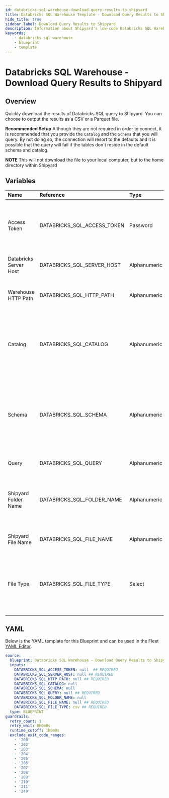```yaml
---
id: databricks-sql-warehouse-download-query-results-to-shipyard
title: Databricks SQL Warehouse Template - Download Query Results to Shipyard
hide_title: true
sidebar_label: Download Query Results to Shipyard
description: Information about Shipyard's low-code Databricks SQL Warehouse Download Query Results to Shipyard blueprint. Quickly download the results of Databricks SQL query to Shipyard 
keywords:
    - databricks sql warehouse
    - blueprint
    - template
---
```


# Databricks SQL Warehouse - Download Query Results to Shipyard

## Overview
Quickly download the results of Databricks SQL query to Shipyard. You can choose to output the results as a CSV or a Parquet file. 

__Recommended Setup__
Although they are not required in order to connect, it is recommended that you provide the `Catalog` and the `Schema` that you will query. By not doing so, the connection will resort to the defaults and it is possible that the query will fail if the tables don't reside in the default schema and catalog.

**NOTE**
This will not download the file to your local computer, but to the home directory within Shipyard

## Variables

| Name | Reference | Type | Required | Default | Options | Description |
|:-----|:----------|:-----|:---------|:--------|:--------|:------------|
| Access Token | DATABRICKS_SQL_ACCESS_TOKEN  | Password |:white_check_mark: | - | - | The access token generated in Databricks for programatic access |
| Databricks Server Host | DATABRICKS_SQL_SERVER_HOST  | Alphanumeric |:white_check_mark: | - | - | The URL address of the SQL warehouse |
| Warehouse HTTP Path | DATABRICKS_SQL_HTTP_PATH  | Alphanumeric |:white_check_mark: | - | - | The extended path for the SQL warehouse |
| Catalog | DATABRICKS_SQL_CATALOG  | Alphanumeric |:heavy_minus_sign: | - | - | The optional catalog to connect to. If none is provided, this will default to Hive Metastore |
| Schema | DATABRICKS_SQL_SCHEMA  | Alphanumeric |:heavy_minus_sign: | - | - | The optional schema to connect to. If none is provided, the blueprint will connect to the `default` schema |
| Query | DATABRICKS_SQL_QUERY  | Alphanumeric |:white_check_mark: | - | - | The query to send to Databricks |
| Shipyard Folder Name | DATABRICKS_SQL_FOLDER_NAME  | Alphanumeric |:heavy_minus_sign: | - | - | The optional name of the folder where the file in Shipyard is located |
| Shipyard File Name | DATABRICKS_SQL_FILE_NAME  | Alphanumeric |:white_check_mark: | - | - | The name of the outputted file |
| File Type | DATABRICKS_SQL_FILE_TYPE  | Select |:white_check_mark: | `csv` | CSV: `csv`<br></br><br></br>Parquet: `parquet`<br></br><br></br> | The file type to load |


## YAML
Below is the YAML template for this Blueprint and can be used in the Fleet [YAML Editor](../../reference/fleets/yaml-editor.md).
```yaml
source:
  blueprint: Databricks SQL Warehouse - Download Query Results to Shipyard
  inputs:
    DATABRICKS_SQL_ACCESS_TOKEN: null  ## REQUIRED
    DATABRICKS_SQL_SERVER_HOST: null ## REQUIRED
    DATABRICKS_SQL_HTTP_PATH: null ## REQUIRED
    DATABRICKS_SQL_CATALOG: null
    DATABRICKS_SQL_SCHEMA: null
    DATABRICKS_SQL_QUERY: null ## REQUIRED
    DATABRICKS_SQL_FOLDER_NAME: null
    DATABRICKS_SQL_FILE_NAME: null ## REQUIRED
    DATABRICKS_SQL_FILE_TYPE: csv ## REQUIRED
  type: BLUEPRINT
guardrails:
  retry_count: 1
  retry_wait: 0h0m0s
  runtime_cutoff: 1h0m0s
  exclude_exit_code_ranges:
    - '200'
    - '202'
    - '203'
    - '204'
    - '205'
    - '206'
    - '207'
    - '208'
    - '209'
    - '210'
    - '211'
    - '249'

```
